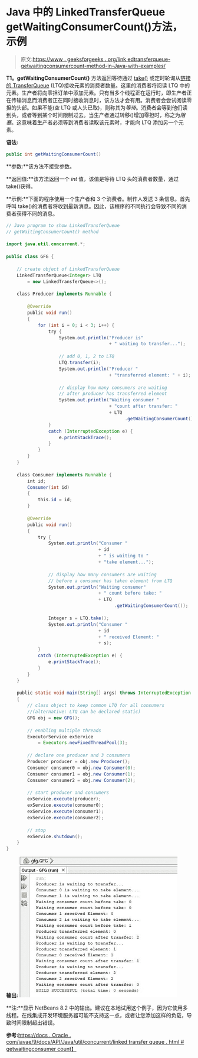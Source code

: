 # Java 中的 LinkedTransferQueue getWaitingConsumerCount()方法，示例

> 原文:[https://www . geeksforgeeks . org/link edtransferqueue-getwaitingconsumercount-method-in-Java-with-examples/](https://www.geeksforgeeks.org/linkedtransferqueue-getwaitingconsumercount-method-in-java-with-examples/)

**T1。getWaitingConsumerCount()** 方法返回等待通过 [take()](https://www.geeksforgeeks.org/linkedtransferqueue-take-method-in-java/) 或定时轮询从[链接的 TransferQueue](https://www.geeksforgeeks.org/linkedtransferqueue-in-java-with-examples/) (LTQ)接收元素的消费者数量。这里的消费者将阅读 LTQ 中的元素。生产者将向零担订单中添加元素。只有当多个线程正在运行时，即生产者正在传输消息而消费者正在同时接收消息时，该方法才会有用。消费者会尝试阅读零担的头部。如果不能(空 LTQ 或人头已取)，则称其为*等待*。消费者会等到他们读到头，或者等到某个时间限制过去。当生产者通过转移()增加零担时，称之为*阻塞*。这意味着生产者必须等到消费者读取该元素时，才能向 LTQ 添加另一个元素。

**语法:**

```java
public int getWaitingConsumerCount()

```

**参数:**该方法不接受参数。

**返回值:**该方法返回一个 *int* 值，该值是等待 LTQ 头的消费者数量，通过 take()获得。

**示例:**下面的程序使用一个生产者和 3 个消费者。制作人发送 3 条信息。首先呼叫 take()的消费者将收到最新消息。因此，该程序的不同执行会导致不同的消费者获得不同的消息。

```java
// Java program to show LinkedTransferQueue
// getWaitingConsumerCount() method

import java.util.concurrent.*;

public class GFG {

    // create object of LinkedTransferQueue
    LinkedTransferQueue<Integer> LTQ
        = new LinkedTransferQueue<>();

    class Producer implements Runnable {

        @Override
        public void run()
        {
            for (int i = 0; i < 3; i++) {
                try {
                    System.out.println("Producer is"
                                       + " waiting to transfer...");

                    // add 0, 1, 2 to LTQ
                    LTQ.transfer(i);
                    System.out.println("Producer "
                                       + "transferred element: " + i);

                    // display how many consumers are waiting
                    // after producer has transferred element
                    System.out.println("Waiting consumer "
                                       + "count after transfer: "
                                       + LTQ
                                             .getWaitingConsumerCount());
                }
                catch (InterruptedException e) {
                    e.printStackTrace();
                }
            }
        }
    }

    class Consumer implements Runnable {
        int id;
        Consumer(int id)
        {
            this.id = id;
        }

        @Override
        public void run()
        {
            try {
                System.out.println("Consumer "
                                   + id
                                   + " is waiting to "
                                   + "take element...");

                // display how many consumers are waiting
                // before a consumer has taken element from LTQ
                System.out.println("Waiting consumer"
                                   + " count before take: "
                                   + LTQ
                                         .getWaitingConsumerCount());

                Integer s = LTQ.take();
                System.out.println("Consumer "
                                   + id
                                   + " received Element: "
                                   + s);
            }
            catch (InterruptedException e) {
                e.printStackTrace();
            }
        }
    }

    public static void main(String[] args) throws InterruptedException
    {
        // class object to keep common LTQ for all consumers
        //(alternative: LTQ can be declared static)
        GFG obj = new GFG();

        // enabling multiple threads
        ExecutorService exService
            = Executors.newFixedThreadPool(3);

        // declare one producer and 3 consumers
        Producer producer = obj.new Producer();
        Consumer consumer0 = obj.new Consumer(0);
        Consumer consumer1 = obj.new Consumer(1);
        Consumer consumer2 = obj.new Consumer(2);

        // start producer and consumers
        exService.execute(producer);
        exService.execute(consumer0);
        exService.execute(consumer1);
        exService.execute(consumer2);

        // stop
        exService.shutdown();
    }
}
```

**输出:**
![Output in NetBeans 8.2](img/d9601c961e9e3a3cec5c9063b4088e61.png)

**注:**显示 NetBeans 8.2 中的输出。建议在本地试用这个例子，因为它使用多线程。在线集成开发环境服务器可能不支持这一点，或者让您添加这样的负载，导致时间限制超出错误。

**参考:**[https://docs . Oracle . com/javae/9/docs/API/Java/util/concurrent/linked transfer queue . html # getwaitingconsumer count】](https://docs.oracle.com/javase/9/docs/api/java/util/concurrent/LinkedTransferQueue.html#getWaitingConsumerCount--)